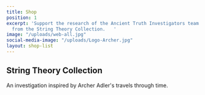```yaml
---
title: Shop
position: 1
excerpt: 'Support the research of the Ancient Truth Investigators team with your purchase
  from the String Theory Collection.   '
image: "/uploads/web-all.jpg"
social-media-image: "/uploads/Logo-Archer.jpg"
layout: shop-list
---
```


## String Theory Collection

An investigation inspired by Archer Adler's travels through time. 